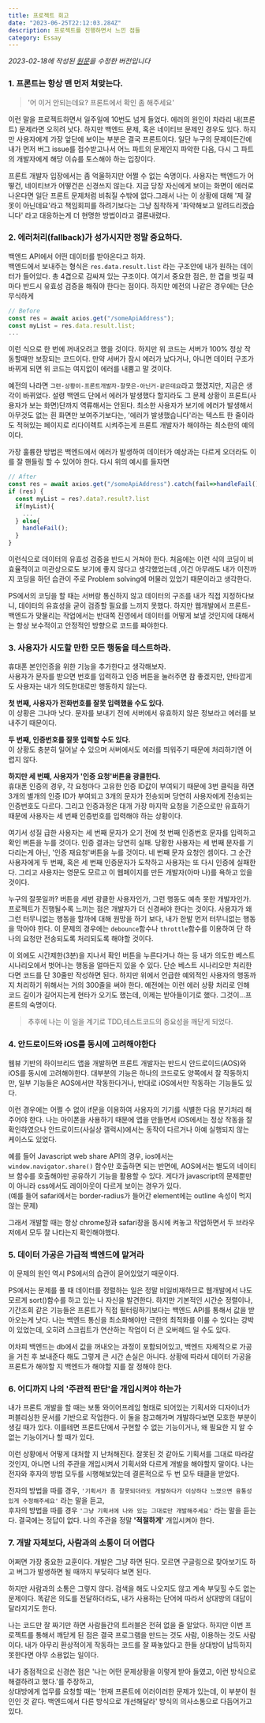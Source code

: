 ```yaml
---
title: 프로젝트 회고
date: "2023-06-25T22:12:03.284Z"
description: 프로젝트를 진행하면서 느낀 점들
category: Essay
---
```


_2023-02-18에 작성된 [원문](https://ps-hjhj97.tistory.com/219)을 수정한 버전입니다_

### 1. 프론트는 항상 맨 먼저 쳐맞는다.

> '어 이거 안되는데요? 프론트에서 확인 좀 해주세요'

이런 말을 프로젝트하면서 일주일에 10번도 넘게 들었다. 에러의 원인이 차라리 내(프론트) 문제라면 오히려 낫다. 하지만 백엔드 문제, 혹은 네이티브 문제인 경우도 있다. 하지만 사용자에게 가장 앞단에 보이는 부분은 결국 프론트이다. 일단 누구의 문제이든간에 내가 먼저 버그 issue를 접수받고나서 어느 파트의 문제인지 파악한 다음, 다시 그 파트의 개발자에게 해당 이슈를 토스해야 하는 입장이다.

프론트 개발자 입장에서는 좀 억울하지만 어쩔 수 없는 숙명이다. 사용자는 백엔드가 어떻건, 네이티브가 어떻건은 신경쓰지 않는다. 지금 당장 자신에게 보이는 화면이 에러로 나온다면 일단 프론트 문제처럼 비춰질 수밖에 없다.그래서 나는 이 상황에 대해 '제 잘못이 아닌데요'라고 책임회피를 하려기보다는 그냥 침착하게 '파악해보고 알려드리겠습니다' 라고 대응하는게 더 현명한 방법이라고 결론내렸다.

### 2. 에러처리(fallback)가 성가시지만 정말 중요하다.

백엔드 API에서 어떤 데이터를 받아온다고 하자.  
백엔드에서 보내주는 형식은 `res.data.result.list` 라는 구조안에 내가 원하는 데이터가 들어있다. 총 4겹으로 감싸져 있는 구조이다. 여기서 중요한 점은, 한 겹을 벗길 때마다 반드시 유효성 검증을 해줘야 한다는 점이다. 하지만 예전의 나같은 경우에는 단순무식하게

```javascript
// Before
const res = await axios.get("/someApiAddress");
const myList = res.data.result.list;
...
```

이런 식으로 한 번에 꺼내오려고 했을 것이다. 하지만 위 코드는 서버가 100% 정상 작동할때만 보장되는 코드이다. 만약 서버가 잠시 에러가 났다거나, 아니면 데이터 구조가 바뀌게 되면 위 코드는 여지없이 에러를 내뿜고 말 것이다.

예전의 나라면 `그런-상황이-프론트개발자-잘못은-아닌거-같은데요`라고 했겠지만, 지금은 생각이 바뀌었다. 설령 백엔드 단에서 에러가 발생했다 할지라도 그 문제 상황이 프론트(사용자가 보는 화면)단까지 역류해서는 안된다. 최소한 사용자가 보기에 에러가 발생해서 아무것도 없는 흰 화면만 보여주기보다는, '에러가 발생했습니다'라는 텍스트 한 줄이라도 적혀있는 페이지로 리다이렉트 시켜주는게 프론트 개발자가 해야하는 최소한의 예의이다.

가장 훌륭한 방법은 백엔드에서 에러가 발생하여 데이터가 예상과는 다르게 오더라도 이를 잘 핸들링 할 수 있어야 한다. 다시 위의 예시를 들자면

```javascript
// After
const res = await axios.get("/someApiAddress").catch(fail=>handleFail())
if (res) {
  const myList = res?.data?.result?.list
  if(myList){
    ...
  } else{
    handleFail();
  }
}
```

이런식으로 데이터의 유효성 검증을 반드시 거쳐야 한다. 처음에는 이런 식의 코딩이 비효율적이고 미관상으로도 보기에 좋지 않다고 생각했었는데 ,이건 아무래도 내가 이전까지 코딩을 하던 습관이 주로 Problem solving에 머물러 있었기 때문이라고 생각한다.

PS에서의 코딩을 할 때는 서버랑 통신하지 않고 데이터의 구조를 내가 직접 지정하다보니, 데이터의 유효성을 굳이 검증할 필요를 느끼지 못했다. 하지만 웹개발에서 프론트-백엔드가 맞물리는 작업에서는 반대쪽 진영에서 데이터를 어떻게 보낼 것인지에 대해서는 항상 보수적이고 안정적인 방향으로 코드를 짜야한다.

### 3. 사용자가 시도할 만한 모든 행동을 테스트하라.

휴대폰 본인인증을 위한 기능을 추가한다고 생각해보자.  
사용자가 문자를 받으면 번호를 입력하고 인증 버튼을 눌러주면 참 좋겠지만, 안타깝게도 사용자는 내가 의도한대로만 행동하지 않는다.

**첫 번째, 사용자가 전화번호를 잘못 입력했을 수도 있다.**  
 이 상황은 그나마 낫다. 문자를 보내기 전에 서버에서 유효하지 않은 정보라고 에러를 보내주기 때문이다.

**두 번째, 인증번호를 잘못 입력할 수도 있다.**  
 이 상황도 충분히 일어날 수 있으며 서버에서도 에러를 띄워주기 때문에 처리하기엔 어렵지 않다.

**하지만 세 번째, 사용자가 '인증 요청'버튼을 광클한다.**  
휴대폰 인증의 경우, 각 요청마다 고유한 인증 ID값이 부여되기 때문에 3번 클릭을 하면 3개의 별개의 인증 ID가 부여되고 3개의 문자가 전송되며 당연히 사용자에게 전송되는 인증번호도 다르다. 그리고 인증과정은 대개 가장 마지막 요청을 기준으로만 유효하기 때문에 사용자는 세 번째 인증번호를 입력해야 하는 상황이다.

여기서 성질 급한 사용자는 세 번째 문자가 오기 전에 첫 번째 인증번호 문자를 입력하고 확인 버튼을 누를 것이다. 인증 결과는 당연히 실패. 당황한 사용자는 세 번째 문자를 기다리는게 아닌, '인증 재요청'버튼을 누를 것이다. 네 번째 문자 요청인 셈이다. 그 순간 사용자에게 두 번째, 혹은 세 번째 인증문자가 도착하고 사용자는 또 다시 인증에 실패한다. 그리고 사용자는 영문도 모르고 이 웹페이지를 만든 개발자(아마 나)를 욕하고 있을 것이다.

누구의 잘못일까? 버튼을 세번 광클한 사용자인가, 그런 행동도 예측 못한 개발자인가. 프로젝트가 진행될수록 느끼는 점은 개발자가 더 신경써야 한다는 것이다. 사용자가 왜 그런 터무니없는 행동을 할까에 대해 원망을 하기 보다, 내가 한발 먼저 터무니없는 행동을 막아야 한다. 이 문제의 경우에는 `debounce`함수나 `throttle`함수를 이용하여 단 하나의 요청만 전송되도록 처리되도록 해야할 것이다.

이 외에도 시간제한(3분)을 지나서 확인 버튼을 누른다거나 하는 등 내가 의도한 베스트 시나리오에서 벗어나는 행동을 얼마든지 있을 수 있다. 단순 베스트 시나리오만 처리한다면 코드를 단 30줄만 작성하면 된다. 하지만 위에서 언급한 예외적인 사용자의 행동까지 처리하기 위해서는 거의 300줄을 써야 한다. 예전에는 이런 에러 상황 처리로 인해 코드 길이가 길어지는게 현타가 오기도 했는데, 이제는 받아들이기로 했다. 그것이...프론트의 숙명이다.

> 추후에 나는 이 일을 계기로 TDD,테스트코드의 중요성을 깨닫게 되었다.

### 4. 안드로이드와 iOS를 동시에 고려해야한다

웹뷰 기반의 하이브리드 앱을 개발하면 프론트 개발자는 반드시 안드로이드(AOS)와 iOS를 동시에 고려해야한다. 대부분의 기능은 하나의 코드로도 양쪽에서 잘 작동하지만, 일부 기능들은 AOS에서만 작동한다거나, 반대로 iOS에서만 작동하는 기능들도 있다.

이런 경우에는 어쩔 수 없이 if문을 이용하여 사용자의 기기를 식별한 다음 분기처리 해주어야 한다. 나는 아이폰을 사용하기 때문에 앱을 만들면서 iOS에서는 정상 작동을 잘 확인하였으나 안드로이드(사실상 갤럭시)에서는 동작이 다르거나 아예 실행되지 않는 케이스도 있었다.

예를 들어 Javascript web share API의 경우, ios에서는 `window.navigator.share()` 함수만 호출하면 되는 반면에, AOS에서는 별도의 네이티브 함수를 호출해야만 공유하기 기능을 활용할 수 있다. 게다가 javascript의 문제뿐만이 아니라 css에서도 레이아웃이 다르게 보이는 경우가 있다.  
(예를 들어 safari에서는 border-radius가 들어간 element에는 outline 속성이 먹지 않는 문제)

그래서 개발할 때는 항상 chrome창과 safari창을 동시에 켜놓고 작업하면서 두 브라우저에서 모두 잘 나타는지 확인해야했다.

### 5. 데이터 가공은 가급적 백엔드에 맡겨라

이 문제의 원인 역시 PS에서의 습관이 묻어있었기 때문이다.

PS에서는 문제를 풀 때 데이터를 정렬하는 일은 정말 비일비재하므로 웹개발에서 나도 모르게 sort()함수를 하고 있는 나 자신을 발견한다. 하지만 기본적인 시간순 정렬이나, 기간조회 같은 기능들은 프론트가 직접 필터링하기보다는 백엔드 API를 통해서 값을 받아오는게 낫다. 나는 백엔드 통신을 최소화해야만 극한의 최적화를 이룰 수 있다는 강박이 있었는데, 오히려 스크립트가 연산하는 작업이 더 큰 오버헤드 일 수도 있다.

어차피 백엔드는 db에서 값을 꺼내오는 과정이 포함되어있고, 백엔드 자체적으로 가공을 거친 후 보내준다 해도 그렇게 큰 시간 손실은 아니다. 상황에 따라서 데이터 가공을 프론트가 해야할 지 백엔드가 해야할 지를 잘 정해야 한다.

### 6. 어디까지 나의 '주관적 판단'을 개입시켜야 하는가

내가 프론트 개발을 할 때는 보통 와이어프레임 형태로 되어있는 기획서와 디자이너가 퍼블리싱한 문서를 기반으로 작업한다. 이 둘을 참고해가며 개발하다보면 모호한 부분이 생길 때가 있다. 이를테면 프론트단에서 구현할 수 없는 기능이거나, 왜 필요한 지 알 수 없는 기능이거나 할 때가 있다.

이런 상황에서 어떻게 대처할 지 난처해진다. 잘못된 것 같아도 기획서를 그대로 따라갈 것인지, 아니면 나의 주관을 개입시켜서 기획서와 다르게 개발을 해야할지 말이다. 나는 전자와 후자의 방법 모두를 시행해보았는데 결론적으로 두 번 모두 태클을 받았다.

전자의 방법을 따를 경우,
`'기획서가 좀 잘못되더라도 개발하다가 이상하다 느꼈으면 융통성 있게 수정해주세요'`
라는 말을 듣고,  
 후자의 방법을 따를 경우
`'그냥 기획서에 나와 있는 그대로만 개발해주세요'`
라는 말을 듣는다. 결국에는 정답이 없다. 나의 주관을 정말 **'적절하게'** 개입시켜야 한다.

### 7. 개발 자체보다, 사람과의 소통이 더 어렵다

어쩌면 가장 중요한 교훈이다. 개발은 그냥 하면 된다. 모르면 구글링으로 찾아보기도 하고 버그가 발생하면 될 때까지 부딪히다 보면 된다.

하지만 사람과의 소통은 그렇지 않다. 검색을 해도 나오지도 않고 계속 부딪힐 수도 없는 문제이다. 똑같은 의도를 전달하더라도, 내가 사용하는 단어에 따라서 상대방의 대답이 달라지기도 한다.

나는 코드만 잘 짜기만 하면 사람들간의 트러블은 전혀 없을 줄 알았다. 하지만 이번 프로젝트를 통해서 깨닫게 된 점은 결국 프로그램을 만드는 것도 사람, 이용하는 것도 사람이다. 내가 아무리 환상적이게 작동하는 코드를 잘 짜놓았다고 한들 상대방이 납득하지 못한다면 아무 소용없는 일이다.

내가 중점적으로 신경쓴 점은 '나는 어떤 문제상황을 이렇게 받아 들였고, 이런 방식으로 해결하려고 했다.'를 주장하고,  
상대방에게 업무를 요청할 때는 '현재 프론트에 이러이러한 문제가 있는데, 이 부분이 원인인 것 같다. 백엔드에서 다른 방식으로 개선해달라' 방식의 의사소통으로 다듬어가고 있다.
